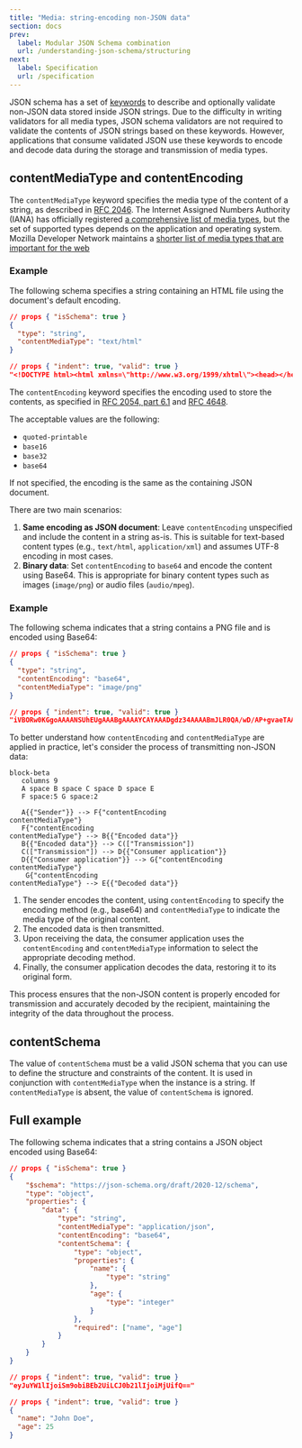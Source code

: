 ```yaml
---
title: "Media: string-encoding non-JSON data"
section: docs
prev: 
  label: Modular JSON Schema combination
  url: /understanding-json-schema/structuring
next: 
  label: Specification
  url: /specification
---
```


<Keywords label="single: non-JSON data single: media"/>

<Star label="New in draft 7" />

JSON schema has a set of [keywords](../../learn/glossary#keyword) to describe and optionally validate non-JSON data stored inside JSON strings. Due to the difficulty in writing validators for all media types, JSON schema validators are not required to validate the contents of JSON strings based on these keywords. However, applications that consume validated JSON use these keywords to encode and decode data during the storage and transmission of media types.

<Keywords label="single: contentMediaType single: media; contentMediaType" />

## contentMediaType and contentEncoding

The `contentMediaType` keyword specifies the media type of the content of a string, as described in [RFC 2046](https://tools.ietf.org/html/rfc2046). The Internet Assigned Numbers Authority (IANA) has officially registered [a comprehensive list of media types](http://www.iana.org/assignments/media-types/media-types.xhtml), but the set of supported types depends on the application and operating system. Mozilla Developer Network maintains a [shorter list of media types that are important for the web](https://developer.mozilla.org/en-US/docs/Web/HTTP/Basics_of_HTTP/MIME_types/Complete_list_of_MIME_types)

### Example 

The following schema specifies a string containing an HTML file using the document's default encoding.

```json
// props { "isSchema": true }
{
  "type": "string",
  "contentMediaType": "text/html"
}
```
```json
// props { "indent": true, "valid": true }
"<!DOCTYPE html><html xmlns=\"http://www.w3.org/1999/xhtml\"><head></head></html>"
```

<Keywords label="single: contentEncoding single: media; contentEncoding" />


The `contentEncoding` keyword specifies the encoding used to store the contents, as specified in [RFC 2054, part 6.1](https://tools.ietf.org/html/rfc2045) and [RFC 4648](https://datatracker.ietf.org/doc/html/rfc4648).

The acceptable values are the following:
- `quoted-printable`
- `base16` 
- `base32` 
- `base64` 
 
If not specified, the encoding is the same as the containing JSON document.

There are two main scenarios:

1. **Same encoding as JSON document**: Leave `contentEncoding` unspecified and include the content in a string as-is. This is suitable for text-based content types (e.g., `text/html`, `application/xml`) and assumes UTF-8 encoding in most cases.
2. **Binary data**: Set `contentEncoding` to `base64` and encode the content using Base64. This is appropriate for binary content types such as images (`image/png`) or audio files (`audio/mpeg`).


### Example

The following schema indicates that a string contains a PNG file and is encoded using Base64:

```json
// props { "isSchema": true }
{
  "type": "string",
  "contentEncoding": "base64",
  "contentMediaType": "image/png"
}
```
```json
// props { "indent": true, "valid": true }
"iVBORw0KGgoAAAANSUhEUgAAABgAAAAYCAYAAADgdz34AAAABmJLR0QA/wD/AP+gvaeTAAAA..."
```

To better understand how `contentEncoding` and `contentMediaType` are applied in practice, let's consider the process of transmitting non-JSON data:

<!--
![Role of contentEncoding and contenMediaType keywords in the transmission of non-JSON data](/img/media-keywords.png)
-->

```mermaid
block-beta
   columns 9
   A space B space C space D space E
   F space:5 G space:2

   A{{"Sender"}} --> F{"contentEncoding
contentMediaType"}
   F{"contentEncoding
contentMediaType"} --> B{{"Encoded data"}}
   B{{"Encoded data"}} --> C(["Transmission"])
   C(["Transmission"]) --> D{{"Consumer application"}}
   D{{"Consumer application"}} --> G{"contentEncoding
contentMediaType"}
    G{"contentEncoding
contentMediaType"} --> E{{"Decoded data"}}
```

1. The sender encodes the content, using `contentEncoding` to specify the encoding method (e.g., base64) and `contentMediaType` to indicate the media type of the original content.
2. The encoded data is then transmitted.
3. Upon receiving the data, the consumer application uses the `contentEncoding` and `contentMediaType` information to select the appropriate decoding method.
4. Finally, the consumer application decodes the data, restoring it to its original form.

This process ensures that the non-JSON content is properly encoded for transmission and accurately decoded by the recipient, maintaining the integrity of the data throughout the process.

<Keywords label="single: contentSchema single: media; contentSchema" />

## contentSchema
<Star label="New in draft 2019-09" />

The value of `contentSchema` must be a valid JSON schema that you can use to define the structure and constraints of the content. It is used in conjunction with `contentMediaType` when the instance is a string. If `contentMediaType` is absent, the value of `contentSchema` is ignored. 

## Full example

The following schema indicates that a string contains a JSON object encoded using Base64:

```json
// props { "isSchema": true }
{
    "$schema": "https://json-schema.org/draft/2020-12/schema",
    "type": "object",
    "properties": {
        "data": {
            "type": "string",
            "contentMediaType": "application/json",
            "contentEncoding": "base64",
            "contentSchema": {
                "type": "object",
                "properties": {
                    "name": {
                        "type": "string"
                    },
                    "age": {
                        "type": "integer"
                    }
                },
                "required": ["name", "age"]
            }
        }
    }
}
```
```json
// props { "indent": true, "valid": true }
"eyJuYW1lIjoiSm9obiBEb2UiLCJ0b21lIjoiMjUifQ=="
```

```json
// props { "indent": true, "valid": true }
{
  "name": "John Doe",
  "age": 25
}
```